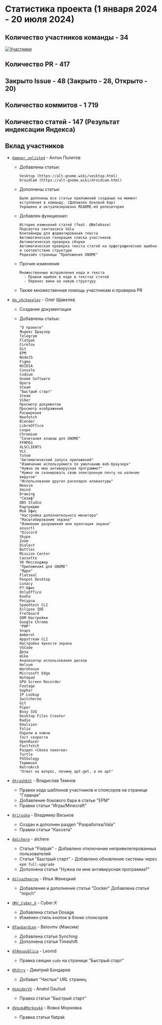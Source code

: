 # Статистика проекта (1 января 2024 - 20 июля 2024)

## Количество участников команды - 34
[![Участники](https://github.com/ALT-Gnome-Documentation/2023-2024-Stats/blob/main/image.svg?raw=true)](https://github.com/OlegShchavelev/ALTGnomeWiki/graphs/contributors?from=2024-02-01&to=2024-07-20&type=c)
## Количество PR - 417
## Закрыто Issue - 48 (Закрыто - 28, Открыто - 20)
## Количество коммитов - 1 719
## Количество статей - 147 (Результат индексации Яндекса)

## Вклад участников

- [`@amper_unlisted`](https://t.me/amper_unlisted) - Антон Политов 
  - Добавлены статьи:

        Vesktop (https://alt-gnome.wiki/vesktop.html)
        DroidCam (https://alt-gnome.wiki/droidcam.html)
  - Дополнены статьи:

        Были доплнены все статьи приложений созданые на момент вступления в команду. (Добавлен боковой бар)
        Украшено и актуализировано README.md репозитория
  - Добавлен функционал:
 
        История изменений статей (feat. @Nolebase)
        Подсветка синтаксиса Vala
        Контейнеры для форматирования текста
        Автоматическая генерация списка участников
        Автоматическая проверка сборки
        Автоматическая проверка текста статей на орфографические ошибки и соответствие структуре
        Редизайн страницы "Приложения GNOME"
  - Прочие изменения

        Множественные исправления кода и текста
          - Правки ошибок в коде и текстах статей
          - Перенос вики на новую структуру
  - Также множественная помощь участникам и проверка PR

- [`@o_shchavelev`](https://t.me/o_shchavelev) - Олег Щавелев
  - Создание документации
  - Добавлены статьи:

        "О проекте"
        Яндекс Браузер
        Telegram
        Flatpak
        Firefox
        Git
        EPM
        NodeJS
        Figma
        NVIDIA
        Console
        Codium
        Gnome Software
        Opera
        Steam
        "Быстрый старт"
        Steam
        Viber
        Просмотр документов
        Просмотр изображений
        Расширения
        Neofetch
        Blender
        LibreOffice
        Loupe
        Chromium
        "Сочетания клавиш для GNOME"
        FFMPEG
        XLSCLIENTS
        VLC
        Totem
        "Автоматический запуск приложений"
        "Изменение используемого по умолчанию веб-браузера"
        "Нужна ли мне антивирусная программа?"
        "Нужно ли сканировать свою электронную почту на наличие вирусов"
        "Использование других раскладок клавиатуры"
        Neovim
        Xmind
        Drawing
        "Сизиф"
        OBS Studio
        Картриджи
        Мой Офис
        "Настройка дополнительного монитора"
        "Масштабирование экрана"
        "Измнение разрешения или орентация экрана"
        asusctl
        "Discord
        Skype
        Zoom
        Dialect
        Bottles
        Mission Center
        Cassette
        VK Мессенджер
        "Приложения для GNOME"
        "Ядро"
        Flatseal
        Penpot Desktop
        Lunacy
        Р7-Офис
        OnlyOffice
        Kooha
        Ресурсы
        Speedtest CLI
        Eclipse IDE
        Fretboard
        GDM Настройки
        Google Chrome
        "PHP"
        Snaps
        Amberol
        Appstream CLI 
        Настройка яркости экрана
        VSCode
        Дела
        Wike
        Анализатор использования дисков
        Helvum
        Warehouse
        Microsoft Edge
        Notepad
        GPU Screen Recorder
        Footage
        Gaphor
        IP Lookup
        Switcheroo
        Git
        Piper
        Boxy SVG
        Desktop Files Creator
        Radio
        Emulsion
        Folio
        Пароли и ключи
        Тест скорости
        OpenRazer
        Fastfetch
        Раздел «Сбока пакетов»
        Turtle
        FOSSology
        Терминал
        RetroArch
        "Ответ на вопрос, почему apt-get, а не apt"
- [`@trashb1t`](https://github.com/trashb1t) - Владислав Темнов
  - Правки кода шаблонов участников и спонсоров на странице "Главная"
  - Добавление бокового бара в статье "EPM"
  - Правки статьи "Игры/Minecraft"
- [`@rirusha`](https://t.me/rirusha) - Владимир Васьков
  - Создан и дополнен раздел "Разработка/Vala"
  - Правки статьи "Кассета"
- [`@alchere`](https://github.com/alchere) - alchere
  - Статья "Flatpak" - Добавлено отключение непривелегерованных пользователей
  - Статья "Быстрый старт" - Добавлено обновление системы через `epm full-upgrade`
  - Дополнена статья "Нужна ли мне антивирусная программа?"
- [`@ilyazheprog`](https://t.me/ilyazheprog) - Илья Женецкий
  - Добавление и дополнение статьи "Docker"
    Добавлена статья "mipch"
- [`@Mr_Cyber_X`](https://t.me/Mr_Cyber_X) - Cyber:X
  - Добавлена статья Dosage
  - Изменен стиль кнопок в блоке спонсоров
- [`@TaxGardien`](https://t.me/TaxGardien) - Belovmv (Максим)
  - Добавлена статья Synching
  - Дополнена статья Timeshift
- [`@lRespublica`](https://github.com/lRespublica) - Leonid 
  - Правка секции `sudo` на странице "Быстрый старт"
- [`@h3try`](https://t.me/h3try) - Дмитрий Бондарев 
  - Добавил "Чистые" URL страниц
- [`@spiderVS`](https://t.me/spiderVS) - Anatol Dauliud
  - Правка статьи "Быстрый старт"
- [`@Vovk4Morkovk4`](https://t.me/Vovk4Morkovk4) - Вовка Морковка 
  - Правка статьи flatpak

